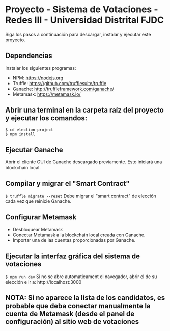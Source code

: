 
# Proyecto - Sistema de Votaciones - Redes III - Universidad Distrital FJDC

Siga los pasos a continuación para descargar, instalar y ejecutar este proyecto.

## Dependencias
Instalar los siguientes programas:
- NPM: https://nodejs.org
- Truffle: https://github.com/trufflesuite/truffle
- Ganache: http://truffleframework.com/ganache/
- Metamask: https://metamask.io/

## Abrir una terminal en la carpeta raíz del proyecto y ejecutar los comandos:
```
$ cd election-project
$ npm install
```
## Ejecutar Ganache
Abrir el cliente GUI de Ganache descargado previamente. Esto iniciará una blockchain local.

## Compilar y migrar el "Smart Contract"
`$ truffle migrate --reset`
Debe migrar el "smart contract" de elección cada vez que reinicie Ganache.

## Configurar Metamask
- Desbloquear Metamask
- Conectar Metamask a la blockchain local creada con Ganache.
- Importar una de las cuentas proporcionadas por Ganache.

## Ejecutar la interfaz gráfica del sistema de votaciones
`$ npm run dev`
Si no se abre automaticament el navegador, abrir el de su elección e ir a: http://localhost:3000

## NOTA: Si no aparece la lista de los candidatos, es probable que deba conectar manualmente la cuenta de Metamask (desde el panel de configuración) al sitio web de votaciones

